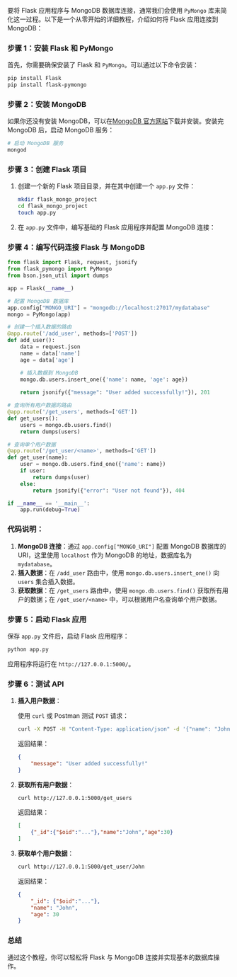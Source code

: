 要将 Flask 应用程序与 MongoDB 数据库连接，通常我们会使用 `PyMongo` 库来简化这一过程。以下是一个从零开始的详细教程，介绍如何将 Flask 应用连接到 MongoDB：

### 步骤 1：安装 Flask 和 PyMongo

首先，你需要确保安装了 Flask 和 `PyMongo`。可以通过以下命令安装：

```bash
pip install Flask
pip install flask-pymongo
```

### 步骤 2：安装 MongoDB

如果你还没有安装 MongoDB，可以在[MongoDB 官方网站](https://www.mongodb.com/try/download/community)下载并安装。安装完 MongoDB 后，启动 MongoDB 服务：

```bash
# 启动 MongoDB 服务
mongod
```

### 步骤 3：创建 Flask 项目

1. 创建一个新的 Flask 项目目录，并在其中创建一个 `app.py` 文件：

   ```bash
   mkdir flask_mongo_project
   cd flask_mongo_project
   touch app.py
   ```

2. 在 `app.py` 文件中，编写基础的 Flask 应用程序并配置 MongoDB 连接：

### 步骤 4：编写代码连接 Flask 与 MongoDB

```python
from flask import Flask, request, jsonify
from flask_pymongo import PyMongo
from bson.json_util import dumps

app = Flask(__name__)

# 配置 MongoDB 数据库
app.config["MONGO_URI"] = "mongodb://localhost:27017/mydatabase"
mongo = PyMongo(app)

# 创建一个插入数据的路由
@app.route('/add_user', methods=['POST'])
def add_user():
    data = request.json
    name = data['name']
    age = data['age']

    # 插入数据到 MongoDB
    mongo.db.users.insert_one({'name': name, 'age': age})
    
    return jsonify({"message": "User added successfully!"}), 201

# 查询所有用户数据的路由
@app.route('/get_users', methods=['GET'])
def get_users():
    users = mongo.db.users.find()
    return dumps(users)

# 查询单个用户数据
@app.route('/get_user/<name>', methods=['GET'])
def get_user(name):
    user = mongo.db.users.find_one({'name': name})
    if user:
        return dumps(user)
    else:
        return jsonify({"error": "User not found"}), 404

if __name__ == '__main__':
    app.run(debug=True)
```

### 代码说明：

1. **MongoDB 连接**：通过 `app.config["MONGO_URI"]` 配置 MongoDB 数据库的 URI，这里使用 `localhost` 作为 MongoDB 的地址，数据库名为 `mydatabase`。
2. **插入数据**：在 `/add_user` 路由中，使用 `mongo.db.users.insert_one()` 向 `users` 集合插入数据。
3. **获取数据**：在 `/get_users` 路由中，使用 `mongo.db.users.find()` 获取所有用户的数据；在 `/get_user/<name>` 中，可以根据用户名查询单个用户数据。

### 步骤 5：启动 Flask 应用

保存 `app.py` 文件后，启动 Flask 应用程序：

```bash
python app.py
```

应用程序将运行在 `http://127.0.0.1:5000/`。

### 步骤 6：测试 API

1. **插入用户数据**：

   使用 `curl` 或 Postman 测试 `POST` 请求：

   ```bash
   curl -X POST -H "Content-Type: application/json" -d '{"name": "John", "age": 30}' http://127.0.0.1:5000/add_user
   ```

   返回结果：

   ```json
   {
       "message": "User added successfully!"
   }
   ```

2. **获取所有用户数据**：

   ```bash
   curl http://127.0.0.1:5000/get_users
   ```

   返回结果：

   ```json
   [
       {"_id":{"$oid":"..."},"name":"John","age":30}
   ]
   ```

3. **获取单个用户数据**：

   ```bash
   curl http://127.0.0.1:5000/get_user/John
   ```

   返回结果：

   ```json
   {
       "_id": {"$oid":"..."},
       "name": "John",
       "age": 30
   }
   ```

### 总结

通过这个教程，你可以轻松将 Flask 与 MongoDB 连接并实现基本的数据库操作。